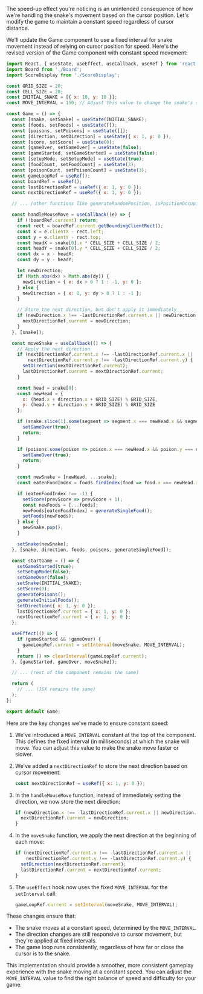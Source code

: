 The speed-up effect you're noticing is an unintended consequence of how we're handling the snake's movement based on the cursor position. Let's modify the game to maintain a constant speed regardless of cursor distance.

We'll update the Game component to use a fixed interval for snake movement instead of relying on cursor position for speed. Here's the revised version of the Game component with constant speed movement:

```javascript
import React, { useState, useEffect, useCallback, useRef } from 'react';
import Board from './Board';
import ScoreDisplay from './ScoreDisplay';

const GRID_SIZE = 20;
const CELL_SIZE = 20;
const INITIAL_SNAKE = [{ x: 10, y: 10 }];
const MOVE_INTERVAL = 150; // Adjust this value to change the snake's speed (in milliseconds)

const Game = () => {
  const [snake, setSnake] = useState(INITIAL_SNAKE);
  const [foods, setFoods] = useState([]);
  const [poisons, setPoisons] = useState([]);
  const [direction, setDirection] = useState({ x: 1, y: 0 });
  const [score, setScore] = useState(0);
  const [gameOver, setGameOver] = useState(false);
  const [gameStarted, setGameStarted] = useState(false);
  const [setupMode, setSetupMode] = useState(true);
  const [foodCount, setFoodCount] = useState(3);
  const [poisonCount, setPoisonCount] = useState(3);
  const gameLoopRef = useRef();
  const boardRef = useRef();
  const lastDirectionRef = useRef({ x: 1, y: 0 });
  const nextDirectionRef = useRef({ x: 1, y: 0 });

  // ... (other functions like generateRandomPosition, isPositionOccupied, etc. remain the same)

  const handleMouseMove = useCallback((e) => {
    if (!boardRef.current) return;
    const rect = boardRef.current.getBoundingClientRect();
    const x = e.clientX - rect.left;
    const y = e.clientY - rect.top;
    const headX = snake[0].x * CELL_SIZE + CELL_SIZE / 2;
    const headY = snake[0].y * CELL_SIZE + CELL_SIZE / 2;
    const dx = x - headX;
    const dy = y - headY;

    let newDirection;
    if (Math.abs(dx) > Math.abs(dy)) {
      newDirection = { x: dx > 0 ? 1 : -1, y: 0 };
    } else {
      newDirection = { x: 0, y: dy > 0 ? 1 : -1 };
    }

    // Store the next direction, but don't apply it immediately
    if (newDirection.x !== -lastDirectionRef.current.x || newDirection.y !== -lastDirectionRef.current.y) {
      nextDirectionRef.current = newDirection;
    }
  }, [snake]);

  const moveSnake = useCallback(() => {
    // Apply the next direction
    if (nextDirectionRef.current.x !== -lastDirectionRef.current.x || 
        nextDirectionRef.current.y !== -lastDirectionRef.current.y) {
      setDirection(nextDirectionRef.current);
      lastDirectionRef.current = nextDirectionRef.current;
    }

    const head = snake[0];
    const newHead = {
      x: (head.x + direction.x + GRID_SIZE) % GRID_SIZE,
      y: (head.y + direction.y + GRID_SIZE) % GRID_SIZE
    };

    if (snake.slice(1).some(segment => segment.x === newHead.x && segment.y === newHead.y)) {
      setGameOver(true);
      return;
    }

    if (poisons.some(poison => poison.x === newHead.x && poison.y === newHead.y)) {
      setGameOver(true);
      return;
    }

    const newSnake = [newHead, ...snake];
    const eatenFoodIndex = foods.findIndex(food => food.x === newHead.x && food.y === newHead.y);

    if (eatenFoodIndex !== -1) {
      setScore(prevScore => prevScore + 1);
      const newFoods = [...foods];
      newFoods[eatenFoodIndex] = generateSingleFood();
      setFoods(newFoods);
    } else {
      newSnake.pop();
    }

    setSnake(newSnake);
  }, [snake, direction, foods, poisons, generateSingleFood]);

  const startGame = () => {
    setGameStarted(true);
    setSetupMode(false);
    setGameOver(false);
    setSnake(INITIAL_SNAKE);
    setScore(0);
    generatePoisons();
    generateInitialFoods();
    setDirection({ x: 1, y: 0 });
    lastDirectionRef.current = { x: 1, y: 0 };
    nextDirectionRef.current = { x: 1, y: 0 };
  };

  useEffect(() => {
    if (gameStarted && !gameOver) {
      gameLoopRef.current = setInterval(moveSnake, MOVE_INTERVAL);
    }
    return () => clearInterval(gameLoopRef.current);
  }, [gameStarted, gameOver, moveSnake]);

  // ... (rest of the component remains the same)

  return (
    // ... (JSX remains the same)
  );
};

export default Game;

```

Here are the key changes we've made to ensure constant speed:

1. We've introduced a `MOVE_INTERVAL` constant at the top of the component. This defines the fixed interval (in milliseconds) at which the snake will move. You can adjust this value to make the snake move faster or slower.

2. We've added a `nextDirectionRef` to store the next direction based on cursor movement:
   ```javascript
   const nextDirectionRef = useRef({ x: 1, y: 0 });
   ```

3. In the `handleMouseMove` function, instead of immediately setting the direction, we now store the next direction:
   ```javascript
   if (newDirection.x !== -lastDirectionRef.current.x || newDirection.y !== -lastDirectionRef.current.y) {
     nextDirectionRef.current = newDirection;
   }
   ```

4. In the `moveSnake` function, we apply the next direction at the beginning of each move:
   ```javascript
   if (nextDirectionRef.current.x !== -lastDirectionRef.current.x || 
       nextDirectionRef.current.y !== -lastDirectionRef.current.y) {
     setDirection(nextDirectionRef.current);
     lastDirectionRef.current = nextDirectionRef.current;
   }
   ```

5. The `useEffect` hook now uses the fixed `MOVE_INTERVAL` for the `setInterval` call:
   ```javascript
   gameLoopRef.current = setInterval(moveSnake, MOVE_INTERVAL);
   ```

These changes ensure that:
- The snake moves at a constant speed, determined by the `MOVE_INTERVAL`.
- The direction changes are still responsive to cursor movement, but they're applied at fixed intervals.
- The game loop runs consistently, regardless of how far or close the cursor is to the snake.

This implementation should provide a smoother, more consistent gameplay experience with the snake moving at a constant speed. You can adjust the `MOVE_INTERVAL` value to find the right balance of speed and difficulty for your game.
